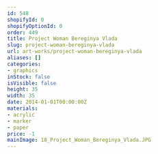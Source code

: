 ```yaml
---
id: 548
shopifyId: 0
shopifyOptionId: 0
order: 449
title: Project Woman Bereginya Vlada
slug: project-woman-bereginya-vlada
url: art-works/project-woman-bereginya-vlada
aliases: []
categories:
- graphics
inStock: false
isVisible: false
height: 35
width: 35
date: 2014-01-01T00:00:00Z
materials:
- acrylic
- marker
- paper
price: -1
mainImage: 18_Project_Woman_Bereginya_Vlada.JPG
---
```

